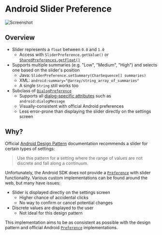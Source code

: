 Android Slider Preference
=========================

![Screenshot](https://raw.github.com/jayschwa/AndroidSliderPreference/master/screenshot.png)

## Overview

* Slider represents a `float` between `0.0` and `1.0`
  * Access with `SliderPreference.getValue()` or [`SharedPreferences.getFloat()`][shar]
* Supports multiple summaries (e.g. "Low", "Medium", "High") and selects one based on the slider's position
  * Java: `SliderPreference.setSummary(CharSequence[] summaries)`
  * XML: `android:summary="@array/string_array_of_summaries"`
  * A single `String` still works too
* Subclass of [`DialogPreference`][diag]
  * Supports all [dialog-specific attributes][datr] such as `android:dialogMessage`
  * Visually-consistent with official Android preferences
  * Less error-prone than displaying the slider directly on the settings screen

[datr]: https://developer.android.com/reference/android/preference/DialogPreference.html#lattrs "DialogPreference attributes"
[diag]: https://developer.android.com/reference/android/preference/DialogPreference.html "DialogPreference"
[shar]: https://developer.android.com/reference/android/content/SharedPreferences.html#getFloat(java.lang.String,%20float) "getFloat()"

## Why?

Official [Android Design Pattern][ptrn] documentation recommends a slider for certain types of settings:

> Use this pattern for a setting where the range of values are not discrete and fall along a continuum.

Unfortunately, the Android SDK does not provide a [`Preference`][pref] with slider functionality. Various custom implementations can be found around the web, but many have issues:

* Slider is displayed directly on the settings screen
  * Higher chance of accidental clicks
  * No way to confirm or cancel potential changes
* Discrete values are displayed to the user
  * Not ideal for this design pattern

This implementation aims to be as consistent as possible with the design pattern and official Android [`Preference`][pref] implementations.

[ptrn]: https://developer.android.com/design/patterns/settings.html#patterns "Settings Design Patterns"
[pref]: https://developer.android.com/reference/android/preference/Preference.html "Preference"